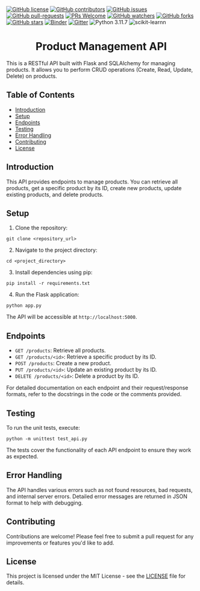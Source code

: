 [![GitHub license](https://img.shields.io/github/license/Krishnaa-tech/E-commerce)](https://github.com/Krishnaa-tech/E-commerce/blob/main/LICENSE)
[![GitHub contributors](https://img.shields.io/github/contributors/Krishnaa-tech/E-commerce.svg)](https://GitHub.com/Krishnaa-tech/E-commerce/graphs/contributors/)
[![GitHub issues](https://img.shields.io/github/issues/Krishnaa-tech/E-commerce.svg)](https://GitHub.com/Krishnaa-tech/E-commerce/issues/)
[![GitHub pull-requests](https://img.shields.io/github/issues-pr/Krishnaa-tech/E-commerce.svg)](https://GitHub.com/Krishnaa-tech/E-commerce/pulls/)
[![PRs Welcome](https://img.shields.io/badge/PRs-welcome-brightgreen.svg?style=flat-square)](http://makeapullrequest.com)
[![GitHub watchers](https://img.shields.io/github/watchers/Krishnaa-tech/E-commerce.svg?style=social&label=Watch)](https://GitHub.com/Krishnaa-tech/E-commerce/watchers/)
[![GitHub forks](https://img.shields.io/github/forks/Krishnaa-tech/E-commerce.svg?style=social&label=Fork)](https://GitHub.com/Krishnaa-tech/E-commerce/network/)
[![GitHub stars](https://img.shields.io/github/stars/Krishnaa-tech/E-commerce.svg?style=social&label=Star)](https://GitHub.com/Krishnaa-tech/E-commerce/stargazers/)
[![Binder](https://mybinder.org/badge_logo.svg)](https://mybinder.org/v2/gh/Krishnaa-tech/E-commerce/HEAD)
[![Gitter](https://badges.gitter.im/Krishnaa-tech/E-commerce.svg)](https://gitter.im/Krishnaa-tech/E-commerce?utm_source=badge&utm_medium=badge&utm_campaign=pr-badge)
![Python 3.11.7](https://img.shields.io/badge/Python-3.11-brightgreen.svg) ![scikit-learnn](https://img.shields.io/badge/Library-Scikit_Learn-orange.svg)

<!DOCTYPE html>
<html lang="en">
<head>
  <meta charset="UTF-8">
  <meta name="viewport" content="width=device-width, initial-scale=1.0">
</head>
<body>

<div align="center">
  <h1>Product Management API</h1>
</div>

<p>This is a RESTful API built with Flask and SQLAlchemy for managing products. It allows you to perform CRUD operations (Create, Read, Update, Delete) on products.</p>

<h2>Table of Contents</h2>

<ul>
  <li><a href="#introduction">Introduction</a></li>
  <li><a href="#setup">Setup</a></li>
  <li><a href="#endpoints">Endpoints</a></li>
  <li><a href="#testing">Testing</a></li>
  <li><a href="#error-handling">Error Handling</a></li>
  <li><a href="#contributing">Contributing</a></li>
  <li><a href="#license">License</a></li>
</ul>

<h2 id="introduction">Introduction</h2>

<p>This API provides endpoints to manage products. You can retrieve all products, get a specific product by its ID, create new products, update existing products, and delete products.</p>

<h2 id="setup">Setup</h2>

<ol>
  <li>Clone the repository:</li>
</ol>

<pre><code>git clone &lt;repository_url&gt;
</code></pre>

<ol start="2">
  <li>Navigate to the project directory:</li>
</ol>

<pre><code>cd &lt;project_directory&gt;
</code></pre>

<ol start="3">
  <li>Install dependencies using pip:</li>
</ol>

<pre><code>pip install -r requirements.txt
</code></pre>

<ol start="4">
  <li>Run the Flask application:</li>
</ol>

<pre><code>python app.py
</code></pre>

<p>The API will be accessible at <code>http://localhost:5000</code>.</p>

<h2 id="endpoints">Endpoints</h2>

<ul>
  <li><code>GET /products</code>: Retrieve all products.</li>
  <li><code>GET /products/&lt;id&gt;</code>: Retrieve a specific product by its ID.</li>
  <li><code>POST /products</code>: Create a new product.</li>
  <li><code>PUT /products/&lt;id&gt;</code>: Update an existing product by its ID.</li>
  <li><code>DELETE /products/&lt;id&gt;</code>: Delete a product by its ID.</li>
</ul>

<p>For detailed documentation on each endpoint and their request/response formats, refer to the docstrings in the code or the comments provided.</p>

<h2 id="testing">Testing</h2>

<p>To run the unit tests, execute:</p>

<pre><code>python -m unittest test_api.py
</code></pre>

<p>The tests cover the functionality of each API endpoint to ensure they work as expected.</p>

<h2 id="error-handling">Error Handling</h2>

<p>The API handles various errors such as not found resources, bad requests, and internal server errors. Detailed error messages are returned in JSON format to help with debugging.</p>

<h2 id="contributing">Contributing</h2>

<p>Contributions are welcome! Please feel free to submit a pull request for any improvements or features you'd like to add.</p>

<h2 id="license">License</h2>

<p>This project is licensed under the MIT License - see the <a href="LICENSE">LICENSE</a> file for details.</p>

</body>
</html>

